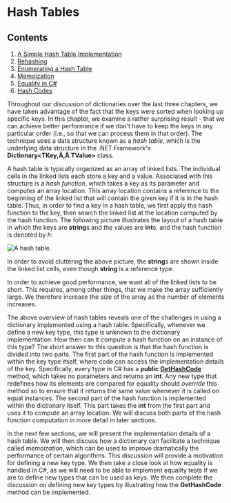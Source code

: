 # Hash Tables

<div class="TOC">

## Contents

1.  [A Simple Hash Table
    Implementation](/~rhowell/DataStructures/redirect/simple-hash-table-impl)
2.  [Rehashing](/~rhowell/DataStructures/redirect/rehashing)
3.  [Enumerating a Hash
    Table](/~rhowell/DataStructures/redirect/hash-table-enumerator)
4.  [Memoization](/~rhowell/DataStructures/redirect/memoization)
5.  [Equality in C#](/~rhowell/DataStructures/redirect/equality)
6.  [Hash Codes](/~rhowell/DataStructures/redirect/hash-functions)

</div>

Throughout our discussion of dictionaries over the last three chapters,
we have taken advantage of the fact that the keys were sorted when
looking up specific keys. In this chapter, we examine a rather
surprising result - that we can achieve better performance if we don't
have to keep the keys in any particular order (i.e., so that we can
process them in that order). The technique uses a data structure known
as a *hash table*, which is the underlying data structure in the .NET
Framework's **Dictionary\<TKey,Ã‚Â TValue\>** class.

A hash table is typically organized as an array of linked lists. The
individual cells in the linked lists each store a key and a value.
Associated with this structure is a *hash function*, which takes a key
as its parameter and computes an array location. This array location
contains a reference to the beginning of the linked list that will
contain the given key if it is in the hash table. Thus, in order to find
a key in a hash table, we first apply the hash function to the key, then
search the linked list at the location computed by the hash function.
The following picture illustrates the layout of a hash table in which
the keys are **string**s and the values are **int**s, and the hash
function is denoted by *h*:

![A hash table.](hash-table.jpg)

In order to avoid cluttering the above picture, the **string**s are
shown inside the linked list cells, even though **string** is a
reference type.

In order to achieve good performance, we want all of the linked lists to
be short. This requires, among other things, that we make the array
sufficiently large. We therefore increase the size of the array as the
number of elements increases.

The above overview of hash tables reveals one of the challenges in using
a dictionary implemented using a hash table. Specifically, whenever we
define a new key type, this type is unknown to the dictionary
implementation. How then can it compute a hash function on an instance
of this type? The short answer to this question is that the hash
function is divided into two parts. The first part of the hash function
is implemented within the key type itself, where code can access the
implementation details of the key. Specifically, every type in C# has a
**public**
[**GetHashCode**](https://msdn.microsoft.com/en-us/library/system.object.gethashcode.aspx)
method, which takes no parameters and returns an **int**. Any new type
that redefines how its elements are compared for equality should
*override* this method so to ensure that it returns the same value
whenever it is called on equal instances. The second part of the hash
function is implemented within the dictionary itself. This part takes
the **int** from the first part and uses it to compute an array
location. We will discuss both parts of the hash function computation in
more detail in later sections.

In the next few sections, we will present the implementation details of
a hash table. We will then discuss how a dictionary can facilitate a
technique called *memoization*, which can be used to improve
dramatically the performance of certain algorithms. This discussion will
provide a motivation for defining a new key type. We then take a close
look at how equality is handled in C#, as we will need to be able to
implement equality tests if we are to define new types that can be used
as keys. We then complete the discussion on defining new key types by
illustrating how the **GetHashCode** method can be implemented.
